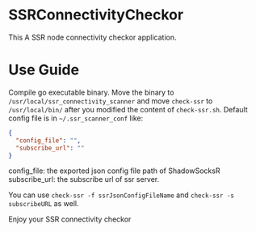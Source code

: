 # SSRConnectivityCheckor

This A SSR node connectivity checkor application.

# Use Guide

Compile go executable binary. Move the binary to `/usr/local/ssr_connectivity_scanner` and move `check-ssr` to `/usr/local/bin/` after you modified the content of `check-ssr.sh`. Default config file is in `~/.ssr_scanner_conf` like:

```json
{
  "config_file": "",
  "subscribe_url": ""
}
```

config_file: the exported json config file path of ShadowSocksR
subscribe_url: the subscribe url of ssr server.

You can use `check-ssr -f ssrJsonConfigFileName` and `check-ssr -s subscribeURL` as well.

Enjoy your SSR connectivity checkor
